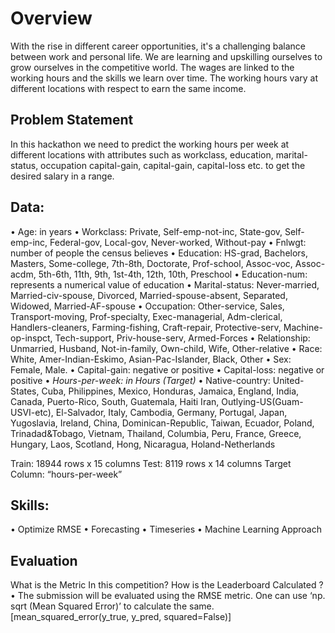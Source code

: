 # Overview
With the rise in different career opportunities, it's a challenging balance between work and personal life. We are learning and upskilling ourselves to grow ourselves in the competitive world. The wages are linked to the working hours and the skills we learn over time. The working hours vary at different locations with respect to earn the same income.

## Problem Statement
In this hackathon we need to  predict the working hours per week at different locations with attributes such as workclass, education, marital-status, occupation capital-gain, capital-gain, capital-loss etc. to get the desired salary in a range. 

## Data: 
•	Age: in years
•	Workclass: Private, Self-emp-not-inc, State-gov, Self-emp-inc, Federal-gov, Local-gov, Never-worked, Without-pay
•	Fnlwgt:  number of people the census believes
•	Education: HS-grad, Bachelors, Masters, Some-college, 7th-8th, Doctorate, Prof-school,  Assoc-voc, Assoc-acdm, 5th-6th, 11th, 9th, 1st-4th, 12th, 10th, Preschool
•	Education-num:  represents a numerical value of education
•	Marital-status: Never-married, Married-civ-spouse, Divorced, Married-spouse-absent, Separated, Widowed, Married-AF-spouse
•	Occupation: Other-service, Sales, Transport-moving, Prof-specialty, Exec-managerial, Adm-clerical, Handlers-cleaners, Farming-fishing, Craft-repair, Protective-serv, Machine-op-inspct, Tech-support, Priv-house-serv, Armed-Forces
•	Relationship: Unmarried, Husband, Not-in-family, Own-child, Wife, Other-relative
•	Race: White, Amer-Indian-Eskimo, Asian-Pac-Islander, Black, Other
•	Sex:  Female, Male.
•	Capital-gain: negative or positive
•	Capital-loss: negative or positive
•	*Hours-per-week: in Hours (Target)*
•	Native-country: United-States, Cuba, Philippines, Mexico, Honduras, Jamaica, England, India, Canada, Puerto-Rico, South, Guatemala, Haiti Iran, Outlying-US(Guam-USVI-etc), El-Salvador, Italy, Cambodia, Germany, Portugal, Japan, Yugoslavia, Ireland, China, Dominican-Republic, Taiwan, Ecuador, Poland, Trinadad&Tobago, Vietnam, Thailand, Columbia, Peru, France, Greece, Hungary, Laos, Scotland, Hong, Nicaragua,  Holand-Netherlands

Train: 18944 rows x 15 columns
Test: 8119 rows x 14 columns 
Target Column: “hours-per-week”

## Skills:
•	Optimize RMSE
•	Forecasting
•	Timeseries
•	Machine Learning Approach

## Evaluation 
What is the Metric In this competition? How is the Leaderboard Calculated ?
•	The submission will be evaluated using the RMSE metric. One can use ‘np. sqrt (Mean Squared Error)’ to calculate the same. [mean_squared_error(y_true, y_pred, squared=False)]
